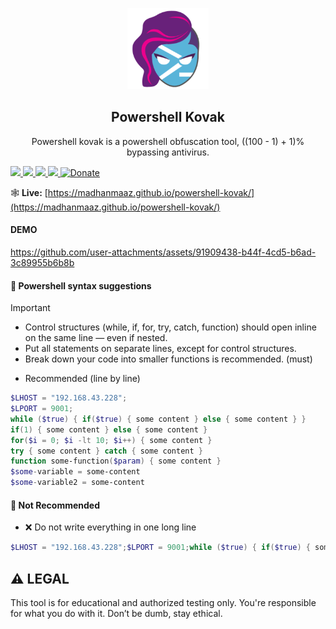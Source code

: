 <p align="center">
    <img src="./assets/images/powershell-kovak.png" width="130">
    <h2 align="center">Powershell Kovak</h2>
    <p align="center">Powershell kovak is a powershell obfuscation tool, ((100 - 1) + 1)% bypassing antivirus.</p>
    <a href="https://madhanmaaz.github.io/powershell-kovak/">
        <img src="https://img.shields.io/badge/LIVE-SITE-blue">
    </a>
    <a href="https://github.com/madhanmaaz/powershell-kovak/blob/main/LICENSE">
        <img src="https://img.shields.io/github/license/madhanmaaz/powershell-kovak">
    </a>
    <a href="https://github.com/madhanmaaz/powershell-kovak/stargazers">
        <img src="https://img.shields.io/github/stars/madhanmaaz/powershell-kovak">
    </a>
    <a href="https://github.com/madhanmaaz/powershell-kovak/issues">
        <img src="https://img.shields.io/github/issues/madhanmaaz/powershell-kovak">
    </a>
    <a href="https://www.paypal.com/paypalme/madhanmaazbw?country.x=IN&locale.x=en_GB">
    <img src="https://img.shields.io/badge/Support-PayPal-blue.svg" alt="Donate">
    </a>
</p>

🕸️ **Live:** [https://madhanmaaz.github.io/powershell-kovak/](https://madhanmaaz.github.io/powershell-kovak/)

#### DEMO
https://github.com/user-attachments/assets/91909438-b44f-4cd5-b6ad-3c89955b6b8b

#### 🧠 Powershell syntax suggestions

> [!IMPORTANT]
> - Control structures (while, if, for, try, catch, function) should open inline on the same line — even if nested.
> - Put all statements on separate lines, except for control structures.
> - Break down your code into smaller functions is recommended. (must)

- Recommended (line by line)
```powershell
$LHOST = "192.168.43.228";
$LPORT = 9001;
while ($true) { if($true) { some content } else { some content } }
if(1) { some content } else { some content }
for($i = 0; $i -lt 10; $i++) { some content }
try { some content } catch { some content }
function some-function($param) { some content }
$some-variable = some-content
$some-variable2 = some-content
```

#### 🚫 Not Recommended
- ❌ Do not write everything in one long line
```powershell
$LHOST = "192.168.43.228";$LPORT = 9001;while ($true) { if($true) { some content } else { some content } };if(1) { some content } else { some content };for($i = 0; $i -lt 10; $i++) { some content };try { some content } catch { some content };function some-function($param) { some content };$some-variable = some-content;$some-variable2 = some-content
```

## ⚠️ LEGAL
This tool is for educational and authorized testing only. You're responsible for what you do with it. Don’t be dumb, stay ethical.

